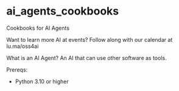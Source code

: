 # ai_agents_cookbooks
Cookbooks for AI Agents

Want to learn more AI at events? Follow along with our calendar at lu.ma/oss4ai

What is an AI Agent? An AI that can use other software as tools.

Prereqs:
- Python 3.10 or higher